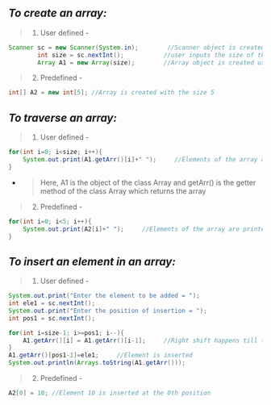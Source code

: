 *To create an array:*
-
>1. User defined -
```Java
Scanner sc = new Scanner(System.in);        //Scanner object is created
        int size = sc.nextInt();           //user inputs the size of the array
        Array A1 = new Array(size);        //Array object is created using the Class Array where the array is created
```
>2. Predefined -
```Java
int[] A2 = new int[5]; //Array is created with the size 5
```
*To traverse an array:*
-
>1. User defined -
```Java
for(int i=0; i<size; i++){
    System.out.print(A1.getArr()[i]+" ");     //Elements of the array are printed
}
```
- > Here, A1 is the object of the class Array and getArr() is the getter method of the class Array which returns the array

>2. Predefined -
```Java
for(int i=0; i<5; i++){
    System.out.print(A2[i]+" ");     //Elements of the array are printed
}
```

*To insert an element in an array:*
-
>1. User defined -
```Java
System.out.print("Enter the element to be added = ");
int ele1 = sc.nextInt();
System.out.print("Enter the position of insertion = ");
int pos1 = sc.nextInt();

for(int i=size-1; i>=pos1; i--){
    A1.getArr()[i] = A1.getArr()[i-1];     //Right shift happens till the position where the element is to be inserted
}
A1.getArr()[pos1-1]=ele1;     //Element is inserted
System.out.println(Arrays.toString(A1.getArr()));
```

>2. Predefined -
```Java
A2[0] = 10; //Element 10 is inserted at the 0th position
```

